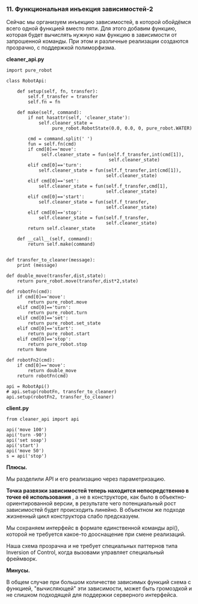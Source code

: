 ### 11. Функциональная инъекция зависимостей-2

Сейчас мы организуем инъекцию зависимостей, в которой обойдёмся всего одной функцией вместо пяти. Для этого добавим функцию, которая будет вычислять нужную нам функцию в зависимости от запрошенной команды. При этом и различные реализации создаются прозрачно, с поддержкой полиморфизма.

**cleaner_api.py**

```
import pure_robot

class RobotApi:

    def setup(self, fn, transfer):
        self.f_transfer = transfer
        self.fn = fn

    def make(self, command):
        if not hasattr(self, 'cleaner_state'):
            self.cleaner_state = 
                 pure_robot.RobotState(0.0, 0.0, 0, pure_robot.WATER)

        cmd = command.split(' ')
        fun = self.fn(cmd)
        if cmd[0]=='move':
             self.cleaner_state = fun(self.f_transfer,int(cmd[1]), 
                                      self.cleaner_state) 
        elif cmd[0]=='turn':
            self.cleaner_state = fun(self.f_transfer,int(cmd[1]), 
                                     self.cleaner_state)
        elif cmd[0]=='set':
            self.cleaner_state = fun(self.f_transfer,cmd[1], 
                                     self.cleaner_state) 
        elif cmd[0]=='start':
            self.cleaner_state = fun(self.f_transfer, 
                                     self.cleaner_state)
        elif cmd[0]=='stop':
            self.cleaner_state = fun(self.f_transfer, 
                                     self.cleaner_state)
        return self.cleaner_state

    def __call__(self, command):
        return self.make(command)


def transfer_to_cleaner(message):
    print (message)

def double_move(transfer,dist,state):
    return pure_robot.move(transfer,dist*2,state)

def robotFn(cmd):
    if cmd[0]=='move':
        return pure_robot.move
    elif cmd[0]=='turn':
        return pure_robot.turn  
    elif cmd[0]=='set':
        return pure_robot.set_state 
    elif cmd[0]=='start':
        return pure_robot.start
    elif cmd[0]=='stop':
        return pure_robot.stop 
    return None

def robotFn2(cmd):
    if cmd[0]=='move':
        return double_move
    return robotFn(cmd)

api = RobotApi()  
# api.setup(robotFn, transfer_to_cleaner)
api.setup(robotFn2, transfer_to_cleaner)
```

**client.py**

```
from cleaner_api import api

api('move 100')
api('turn -90')
api('set soap')
api('start')
api('move 50')
s = api('stop')
```

**Плюсы.**

Мы разделили API и его реализацию через параметризацию.

**Точка развязки зависимостей теперь находится непосредственно в точке её использования** , а не в конструкторе, как было в объектно-ориентированной версии, в результате чего потенциальный рост зависимостей будет происходить линейно. В объектном же подходе жизненный цикл конструктора слабо предсказуем.

Мы сохраняем интерфейс в формате единственной команды api(), которой не требуется какое-то дооснащение при смене реализаций.

Наша схема прозрачна и не требует специальных паттернов типа Inversion of Control, когда вызовами управляет специальный фреймворк.

**Минусы.**

В общем случае при большом количестве зависимых функций схема с функцией, "вычисляющей" эти зависимости, может быть громоздкой и не слишком подходящей для поддержки серверного интерфейса.
